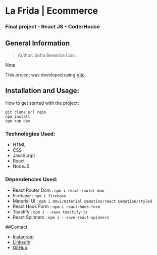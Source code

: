 # La Frida | Ecommerce
### Final project - React JS - CoderHouse 

## General Information
> Author: Sofía Berenice Loisi.

>[!NOTE]
This project was developed using [Vite](https://vitejs.dev/).

## Installation and Usage:
How to get started with the project:
```
git clone url repo
npm install
npm run dev
```

### Technologies Used:
- HTML
- CSS
- JavaScript
- React
- NodeJS

### Dependencies Used:
- React Router Dom : ``` npm i react-router-dom ```
- Firebase : ``` npm i firebase ```
- Material UI : ``` npm i @mui/material @emotion/react @emotion/styled ```
- React Hook Form : ``` npm i react-hook-form ```
- Toastify : ``` npm i --save toastify-js ```
- React Spinners : ``` npm i --save react-spinners ```

##Contact
- [Instagram](https://www.instagram.com/soffii.loisi/)
- [LinkedIn](https://www.linkedin.com/in/sof%C3%ADaloisi/)
- [GitHub](https://github.com/SofiaBereniceLoisi/)

